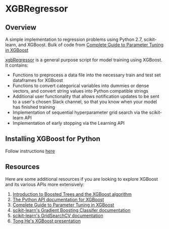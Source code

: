 # XGBRegressor

## Overview
A simple implementation to regression problems using Python 2.7, scikit-learn, and XGBoost. Bulk of code from [Complete Guide to Parameter Tuning in XGBoost](https://www.analyticsvidhya.com/blog/2016/03/complete-guide-parameter-tuning-xgboost-with-codes-python/)

[xgbRegressor](../XGBRegressor/xgbRegressor) is a general purpose script for model training using XGBoost. It contains:

* Functions to preprocess a data file into the necessary train and test set dataframes for XGBoost
* Functions to convert categorical variables into dummies or dense vectors, and convert string values into Python compatible strings
* Additional user functionality that allows notification updates to be sent to a user's chosen Slack channel, so that you know when your model has finished training
* Implementation of sequential hyperparameter grid search via the scikit-learn API
* Implementation of early stopping via the Learning API

## Installing XGBoost for Python
Follow instructions [here](https://github.com/dmlc/xgboost/tree/master/python-package)

## Resources

Here are some additional resources if you are looking to explore XGBoost and its various APIs more extensively:

1. [Introduction to Boosted Trees and the XGBoost algorithm](http://xgboost.readthedocs.io/en/latest/model.html)
2. [The Python API documentation for XGBoost](http://xgboost.readthedocs.io/en/latest/python/python_api.html)
3. [Complete Guide to Parameter Tuning in XGBoost](https://www.analyticsvidhya.com/blog/2016/03/complete-guide-parameter-tuning-xgboost-with-codes-python/)
4. [scikit-learn's Gradient Boosting Classifer documentation](http://scikit-learn.org/stable/modules/generated/sklearn.ensemble.GradientBoostingClassifier.html)
5. [scikit-learn's GridSearchCV documentation](http://scikit-learn.org/stable/modules/generated/sklearn.model_selection.GridSearchCV.html)
6. [Tong He's XGBoost presentation](https://www.slideshare.net/ShangxuanZhang/xgboost)
